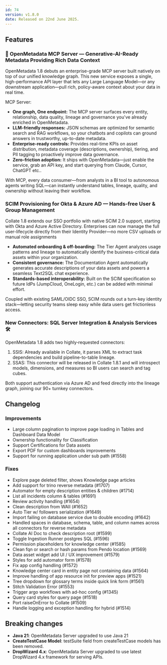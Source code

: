 ```yaml
---
id: 74
version: v1.8.0
date: Released on 22nd June 2025.
---
```


## Features

### 🚀 OpenMetadata MCP Server — Generative-AI-Ready Metadata Providing Rich Data Context

OpenMetadata 1.8 debuts an enterprise-grade MCP server built natively on top of our unified knowledge graph. This new service exposes a single, high-performance API layer that lets any Large Language Model—or any downstream application—pull rich, policy-aware context about your data in real time.

MCP Server:

- **One graph, One endpoint:** The MCP server surfaces every entity, relationship, data quality, lineage and governance you've already enriched in OpenMetadata.
- **LLM-friendly responses:** JSON schemas are optimized for semantic search and RAG workflows, so your chatbots and copilots can ground answers in trustworthy, up-to-date metadata.
- **Enterprise-ready controls:** Provides real-time KPIs on asset distribution, metadata coverage (descriptions, ownership), tiering, and PII tagging to proactively improve data governance.
- **Zero-friction adoption:** It ships with OpenMetadata—just enable the service, grab an API key, and start querying from Claude, Cursor, ChatGPT etc..

With MCP, every data consumer—from analysts in a BI tool to autonomous agents writing SQL—can instantly understand tables, lineage, quality, and ownership without leaving their workflow.

<YouTube videoId="m96F-7gXvfo" />

### SCIM Provisioning for Okta & Azure AD — Hands-free User & Group Management

Collate 1.8 extends our SSO portfolio with native SCIM 2.0 support, starting with Okta and Azure Active Directory. Enterprises can now manage the full user-lifecycle directly from their Identity Provider—no more CSV uploads or manual role assignments

- **Automated onboarding & off-boarding:** The Tier Agent analyzes usage patterns and lineage to automatically identify the business-critical data assets within your organization.
- **Consistent governance:** The Documentation Agent automatically generates accurate descriptions of your data assets and powers a seamless Text2SQL chat experience.
- **Standards-based interoperability:** Built on the SCIM specification so future IdPs (JumpCloud, OneLogin, etc.) can be added with minimal effort.

Coupled with existing SAML/OIDC SSO, SCIM rounds out a turn-key identity stack—letting security teams sleep easy while data users get frictionless access.

### New Connectors: SQL Server Integration & Analysis Services 🛠️

OpenMetadata 1.8 adds two highly‑requested connectors:

1. SSIS: Already available in Collate, it parses XML to extract task dependencies and build pipeline-to-table lineage.
2. SSAS: This connector will be released in Collate 1.8.1 and will introspect models, dimensions, and measures so BI users can search and tag cubes.

Both support authentication via Azure AD and feed directly into the lineage graph, joining our 90+ turnkey connectors.

## Changelog

### Improvements

- Large column pagination to improve page loading in Tables and Dashboard Data Model
- Ownership functionality for Classification
- Support Certifications for Data assets
- Export PDF for custom dashboards improvements <CollateImage src="https://www.getcollate.io/images/favicon.ico" alt="collate" />
- Support for running application under sub path (#1558)

### Fixes

- Explore page deleted filter, shows Knowledge page articles
- Add support for trino reverse metadata (#1707)
- Automator for empty description entities & children (#1714)
- List all incidents column & tables (#1691)
- Review activity handling (#1654)
- Clean description from WAII (#1652)
- Auto Tier w/ followers serialization (#1649)
- Import failing on database service due to double encoding (#1642)
- Handled spaces in database, schema, table, and column names across all connectors for reverse metadata
- Collate AI Doc to check description root (#1599)
- Toggle Ingestion Runner postgres SQL (#1596)
- Permission placeholders for knowledge center (#1585)
- Clean fqn or search or hash params from Pendo location (#1569)
- Data asset widget add UI / UX improvement (#1579)
- Styles for add automator form (#1578)
- Fix app config handling (#1572)
- Knowledge center card in entity page not containing data (#1564)
- Improve handling of app resource init for preview apps (#1521)
- Tree dropdown for glossary terms inside quick link form (#1561)
- Stitch Validation Error (#1553)
- Trigger argo workflows with ad-hoc config (#1345)
- Query card styles for query page (#1518)
- Port raiseOnError to Collate (#1509)
- Handle logging and exception handling for hybrid (#1514)

## Breaking changes

- **Java 21**: OpenMetadata Server upgraded to use Java 21
- **CreateTestCase Model**: testSuite field from createTestCase models has been removed.
- **DropWizard 4.x**: OpenMetadata Server upgraded to use latest DropWizard 4.x framework for serving APIs.
